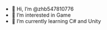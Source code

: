 - 👋 Hi, I’m @zhb547810776
- 👀 I’m interested in Game
- 🌱 I’m currently learning C# and Unity

<!---
zhb547810776/zhb547810776 is a ✨ special ✨ repository because its `README.md` (this file) appears on your GitHub profile.
You can click the Preview link to take a look at your changes.
--->

